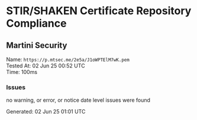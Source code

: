 # STIR/SHAKEN Certificate Repository Compliance

## Martini Security

Name: `https://p.mtsec.me/2e5a/J1oWPTElM7wK.pem`\
Tested At: 02 Jun 25 00:52 UTC\
Time: 100ms

### Issues

no warning, or error, or notice date level issues were found

Generated: 02 Jun 25 01:01 UTC